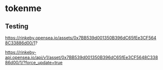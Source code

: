 # tokenme

## Testing
https://rinkeby.opensea.io/assets/0x7BB539d001350B396dC65fEe3CF5648C33886d00/1?

https://rinkeby-api.opensea.io/api/v1/asset/0x7BB539d001350B396dC65fEe3CF5648C33886d00/1/?force_update=true